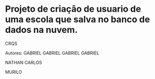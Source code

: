 # Projeto de criação de usuario de uma escola que salva no banco de dados na nuvem.

CRQS


Autores:
GABRIEL
GABRIEL
GABRIEL
GABRIEL






























NATHAN
CARLOS












































































































































































MURILO
